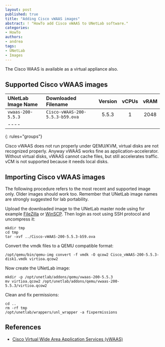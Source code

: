 ```yaml
---
layout: post
published: true
title: "Adding Cisco vWAAS images"
abstract: ! "HowTo add Cisco vWAAS to UNetLab software."
categories:
- HowTo
authors:
- andrea
tags:
- UNetLab
- Images
---
```

The Cisco WAAS is available as a virtual appliance also.

## Supported Cisco vWAAS images

| UNetLab Image Name | Downloaded Filename | Version | vCPUs | vRAM |
|:--|:--|:-:|:-:|:-:|
| `vwaas-200-5.5.3` | `Cisco-vWAAS-200-5.5.3-b59.ova` | 5.5.3 | 1 | 2048 |
|----
{: rules="groups"}

Cisco vWAAS does not run properly under QEMU/KVM, virtual disks are not recognized properly. Anyway vWAAS works fine as application-accelerator. Without virtual disks, vWAAS cannot cache files, but still accelerates traffic. vCM is not supported because it needs local disks.

## Importing Cisco vWAAS images

The following procedure refers to the most recent and supported image only. Older images should work too. Remember that UNetLab image names are strongly suggested for lab portability.

Upload the downloaded image to the UNetLab master node using for example [FileZilla](https://filezilla-project.org/ "FileZilla") or [WinSCP](http://winscp.net/ "WinSCP"). Then login as root using SSH protocol and uncompress it:

~~~
mkdir tmp
cd tmp
tar -xvf ../Cisco-vWAAS-200-5.5.3-b59.ova
~~~

Convert the vmdk files to a QEMU compatible format:

~~~
/opt/qemu/bin/qemu-img convert -f vmdk -O qcow2 Cisco_vWAAS-200-5.5.3-disk1.vmdk virtioa.qcow2
~~~

Now create the UNetLab image:

~~~
mkdir -p /opt/unetlab/addons/qemu/vwaas-200-5.5.3
mv virtioa.qcow2 /opt/unetlab/addons/qemu/vwaas-200-5.5.3/virtioa.qcow2
~~~

Clean and fix permissions:

~~~
cd ..
rm -rf tmp
/opt/unetlab/wrappers/unl_wrapper -a fixpermissions
~~~

## References

* [Cisco Virtual Wide Area Application Services (vWAAS)](http://http://www.cisco.com/c/en/us/products/routers/virtual-wide-area-application-services-vwaas/index.html "Cisco Virtual Wide Area Application Services (vWAAS)")
